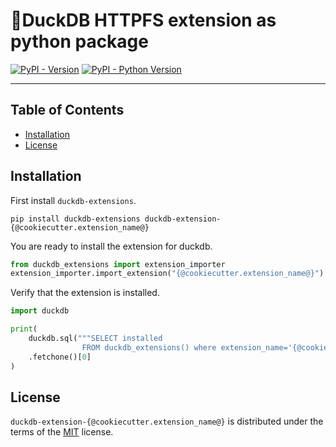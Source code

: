# 🦆DuckDB HTTPFS extension as python package

[![PyPI - Version](https://img.shields.io/pypi/v/duckdb-extension-{@cookiecutter.extension_name@}.svg)](https://pypi.org/project/duckdb-extension-{@cookiecutter.extension_name@})
[![PyPI - Python Version](https://img.shields.io/pypi/pyversions/duckdb-extension-{@cookiecutter.extension_name@}.svg)](https://pypi.org/project/duckdb-extension-{@cookiecutter.extension_name@})

-----

## Table of Contents

- [Installation](#installation)
- [License](#license)


## Installation
First install `duckdb-extensions`.
```console
pip install duckdb-extensions duckdb-extension-{@cookiecutter.extension_name@}
```
You are ready to install the extension for duckdb.
```python
from duckdb_extensions import extension_importer
extension_importer.import_extension("{@cookiecutter.extension_name@}")
```

Verify that the extension is installed.
```python
import duckdb

print(
    duckdb.sql("""SELECT installed
                FROM duckdb_extensions() where extension_name='{@cookiecutter.extension_name@}'""")
    .fetchone()[0]
)
```

## License

`duckdb-extension-{@cookiecutter.extension_name@}` is distributed under the terms of the [MIT](https://spdx.org/licenses/MIT.html) license.
